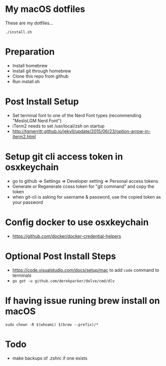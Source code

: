 # My macOS dotfiles
These are my dotfiles...

```
./install.sh
```

# Preparation
- Install homebrew
- Install git through homebrew
- Clone this repo from github
- Run install.sh

# Post Install Setup 
- Set terminal font to one of the Nerd Font types (recommending "MesloLGM Nerd Font")
- iTerm2 needs to set /usr/local/zsh on startup
- http://tgmerritt.github.io/jekyll/update/2015/06/23/option-arrow-in-iterm2.html 

# Setup git cli access token in osxkeychain
- go to github => Settings => Developer setting => Personal access tokens
- Generate or Regenerate ccess token for "git command" and copy the token
- when git-cli is asking for username & password, use the copied token as your password

# Config docker to use osxkeychain
- https://github.com/docker/docker-credential-helpers

# Optional Post Install Steps
- https://code.visualstudio.com/docs/setup/mac to add ```code``` command to terminals
- ```go get -u github.com/derekparker/delve/cmd/dlv```


# If having issue runing brew install on macOS
```sudo chown -R $(whoami) $(brew --prefix)/*```


# Todo
- make backups of .zshrc if one exists
